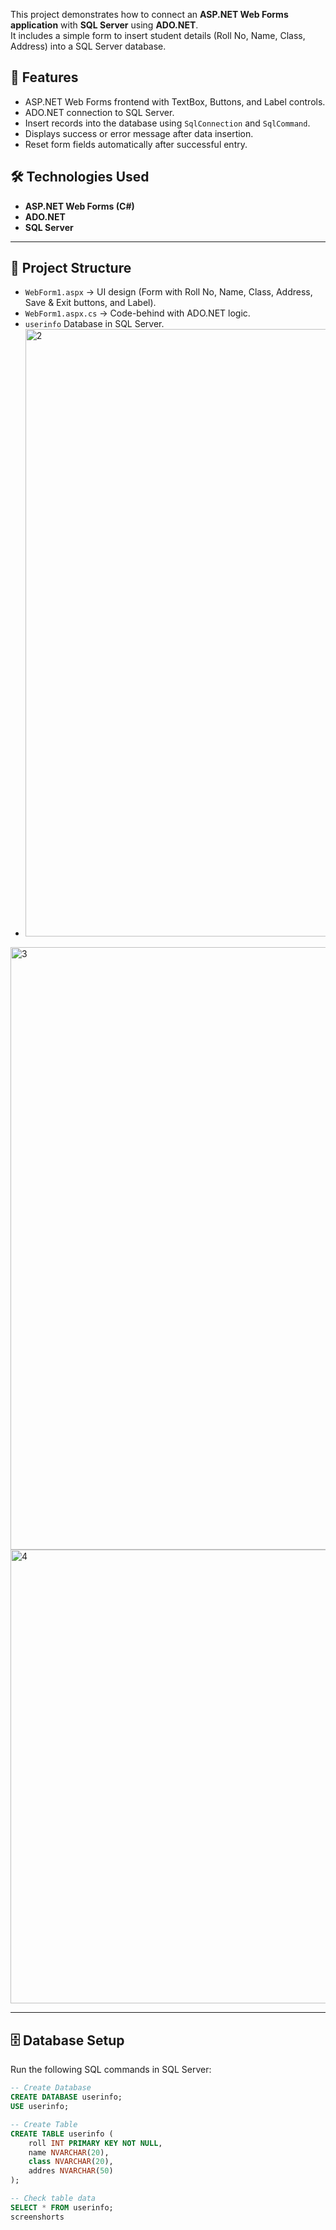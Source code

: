 
This project demonstrates how to connect an **ASP.NET Web Forms application** with **SQL Server** using **ADO.NET**.  
It includes a simple form to insert student details (Roll No, Name, Class, Address) into a SQL Server database.
## 🚀 Features
- ASP.NET Web Forms frontend with TextBox, Buttons, and Label controls.
- ADO.NET connection to SQL Server.
- Insert records into the database using `SqlConnection` and `SqlCommand`.
- Displays success or error message after data insertion.
- Reset form fields automatically after successful entry.
## 🛠️ Technologies Used
- **ASP.NET Web Forms (C#)**
- **ADO.NET**
- **SQL Server**

---

## 📂 Project Structure
- `WebForm1.aspx` → UI design (Form with Roll No, Name, Class, Address, Save & Exit buttons, and Label).  
- `WebForm1.aspx.cs` → Code-behind with ADO.NET logic.  
- `userinfo` Database in SQL Server.
- <img width="1920" height="972" alt="2" src="https://github.com/user-attachments/assets/16ca1062-ad5b-4a4e-b865-b92669ee6884" />
<img width="1915" height="964" alt="3" src="https://github.com/user-attachments/assets/1b1dc4d8-fd33-4aa2-8621-0b1bfa218efe" />
<img width="999" height="726" alt="4" src="https://github.com/user-attachments/assets/081f2d6e-4cc0-4d11-8685-b3d8422f03f6" />




---

## 🗄️ Database Setup

Run the following SQL commands in SQL Server:

```sql
-- Create Database
CREATE DATABASE userinfo;
USE userinfo;

-- Create Table
CREATE TABLE userinfo (
    roll INT PRIMARY KEY NOT NULL,
    name NVARCHAR(20),
    class NVARCHAR(20),
    addres NVARCHAR(50)
);

-- Check table data
SELECT * FROM userinfo;
screenshorts



